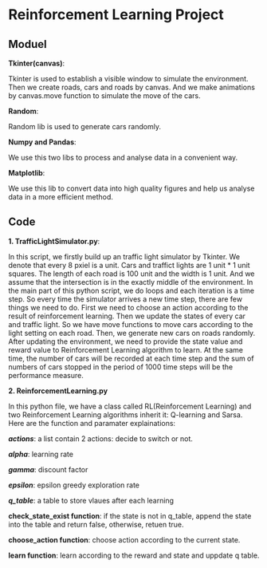 # Reinforcement Learning Project

## Moduel

**Tkinter(canvas)**: 

Tkinter is used to establish a visible window to simulate the environment. Then we create roads, cars and roads by canvas. And we make animations by canvas.move function to simulate the move of the cars.

**Random**: 

Random lib is used to generate cars randomly.

**Numpy and Pandas**: 

We use this two libs to process and analyse data in a convenient way.

**Matplotlib**: 

We use this lib to convert data into high quality figures and help us analyse data in a more efficient method.



## Code

**1. TrafficLightSimulator.py**: 

In this script, we firstly build up an traffic light simulator by Tkinter. We denote that every 8 pxiel is a unit. Cars and traffict lights are 1 unit * 1 unit squares. The length of each road is 100 unit and the width is 1 unit. And we assume that the intersection is in the exactly middle of the environment. In the main part of this python script, we do loops and each iteration is a time step. So every time the simulator arrives a new time step, there are few things we need to do. First we need to choose an action according to the result of reinforcement learning. Then we update the states of every car and traffic light. So we have move functions to move cars according to the light setting on each road. Then, we generate new cars on roads randomly. After updating the environment, we need to provide the state value and reward value to Reinforcement Learning algorithm to learn. At the same time, the number of cars will be recorded at each time step and the sum of numbers of cars stopped in the period of 1000 time steps will be the performance measure.


**2. ReinforcementLearning.py**

In this python file, we have a class called RL(Reinforcement Learning) and two Reinforcement Learning algorithms inherit it: Q-learning and Sarsa. Here are the function and paramater explainations:

***actions***: a list contain 2 actions: decide to switch or not.

***alpha***: learning rate

***gamma***: discount factor

***epsilon***: epsilon greedy exploration rate

***q_table***: a table to store vlaues after each learning



**check_state_exist function**: if the state is not in q_table, append the state into the table and return false, otherwise, retuen true.

**choose_action function**: choose action according to the current state.

**learn function**: learn according to the reward and state and uppdate q table.
